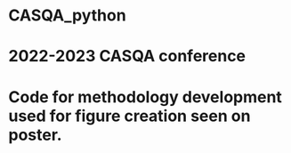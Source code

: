 # CASQA_python
# 2022-2023 CASQA conference
# Code for methodology development used for figure creation seen on poster.
